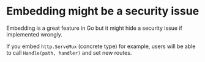 # Embedding might be a security issue

Embedding is a great feature in Go but it might hide a security issue if implemented wrongly.

If you embed `http.ServeMux` (concrete type) for example, users will be able to call `Handle(path, handler)` and set new routes. 
